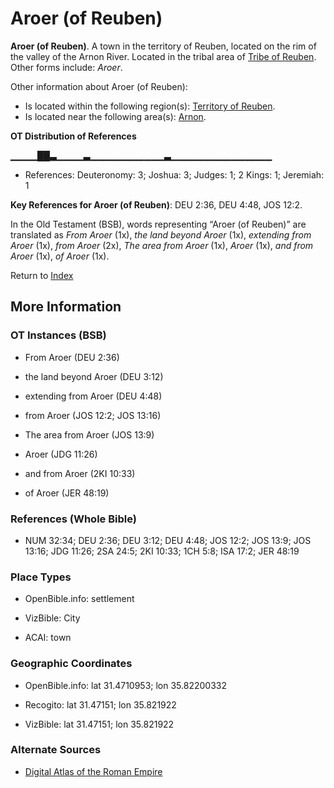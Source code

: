 # Aroer (of Reuben)
**Aroer (of Reuben)**. 
A town in the territory of Reuben, located on the rim of the valley of the Arnon River. 
Located in the tribal area of [Tribe of Reuben](../../../groups/md/acai/Reuben.md). 
Other forms include: 
*Aroer*. 




Other information about Aroer (of Reuben):


* Is located within the following region(s): 
[Territory of Reuben](TerritoryOfReuben.md). 
* Is located near the following area(s): 
[Arnon](Arnon.md). 


**OT Distribution of References**

▁▁▁▁██▃▁▁▁▁▃▁▁▁▁▁▁▁▁▁▁▁▃▁▁▁▁▁▁▁▁▁▁▁▁▁▁▁
* References: Deuteronomy: 3; Joshua: 3; Judges: 1; 2 Kings: 1; Jeremiah: 1



**Key References for Aroer (of Reuben)**: 
DEU 2:36, DEU 4:48, JOS 12:2. 


In the Old Testament (BSB), words representing “Aroer (of Reuben)” are translated as 
*From Aroer* (1x), *the land beyond Aroer* (1x), *extending from Aroer* (1x), *from Aroer* (2x), *The area from Aroer* (1x), *Aroer* (1x), *and from Aroer* (1x), *of Aroer* (1x). 




Return to [Index](00-Index.md)

## More Information

### OT Instances (BSB)

* From Aroer (DEU 2:36)

* the land beyond Aroer (DEU 3:12)

* extending from Aroer (DEU 4:48)

* from Aroer (JOS 12:2; JOS 13:16)

* The area from Aroer (JOS 13:9)

* Aroer (JDG 11:26)

* and from Aroer (2KI 10:33)

* of Aroer (JER 48:19)



### References (Whole Bible)

* NUM 32:34; DEU 2:36; DEU 3:12; DEU 4:48; JOS 12:2; JOS 13:9; JOS 13:16; JDG 11:26; 2SA 24:5; 2KI 10:33; 1CH 5:8; ISA 17:2; JER 48:19


### Place Types

* OpenBible.info: settlement

* VizBible: City

* ACAI: town



### Geographic Coordinates

* OpenBible.info: lat 31.4710953; lon 35.82200332

* Recogito: lat 31.47151; lon 35.821922

* VizBible: lat 31.47151; lon 35.821922



### Alternate Sources

* [Digital Atlas of the Roman Empire](https://imperium.ahlfeldt.se/places/28387)



